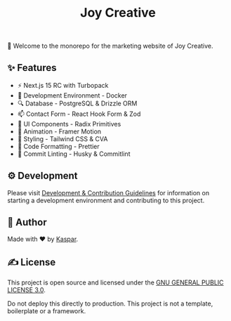 <p align="center">
  <a href="https://joycreative.io" target="_blank" rel="noopener noreferrer">
    <img alt="" src="https://github.com/user-attachments/assets/59b94107-b6a5-4233-8d53-0bcd9ecec820"/>
  </a>
</p>

<h1 align="center">Joy Creative</h1>
<p align="center">
  <img alt="" src="https://img.shields.io/badge/Next.js-000000.svg?style=for-the-badge&logo=Next.js&labelColor=000">
  <img alt="" src="https://img.shields.io/github/languages/top/kasparnau/joycreative.io?style=for-the-badge&labelColor=000">
  <img alt="" src="https://img.shields.io/github/license/kasparnau/joycreative.io?style=for-the-badge&labelColor=000">
</p>

👋 Welcome to the monorepo for the marketing website of Joy Creative.

## ✨ Features

- ⚡️ Next.js 15 RC with Turbopack
- 🤖 Development Environment - Docker
- 🔍 Database - PostgreSQL & Drizzle ORM
- 📫 Contact Form - React Hook Form & Zod
- 🌈 UI Components - Radix Primitives
- 🍿 Animation - Framer Motion
- 🎨 Styling - Tailwind CSS & CVA
- 💄 Code Formatting - Prettier
- 🔨 Commit Linting - Husky & Commitlint

## ⚙️ Development

Please visit [Development & Contribution Guidelines](./CONTRIBUTING.md) for information on starting a development environment and contributing to this project.

## 📖 Author

Made with ❤️ by [Kaspar](https://github.com/kasparnau).

## ✍️ License

This project is open source and licensed under the [GNU GENERAL PUBLIC LICENSE 3.0](./LICENSE).

Do not deploy this directly to production. This project is not a template, boilerplate or a framework.
